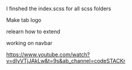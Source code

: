 I finshed the index.scss for all scss folders

Make tab logo

relearn how to extend

working on navbar

https://www.youtube.com/watch?v=dIyVTjJAkLw&t=9s&ab_channel=codeSTACKr